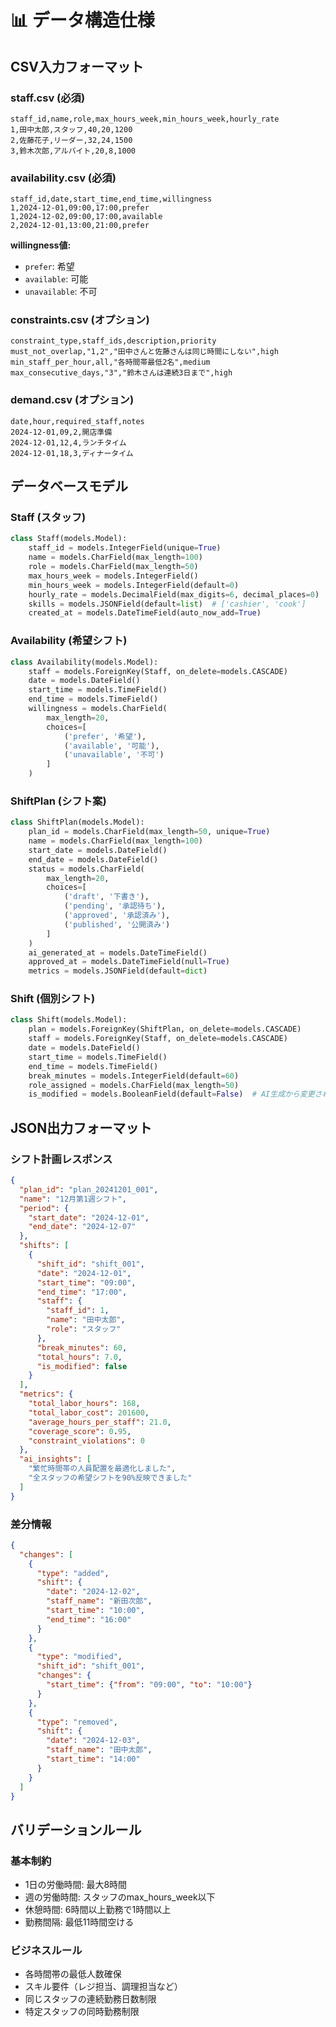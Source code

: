 # 📊 データ構造仕様

## CSV入力フォーマット

### staff.csv (必須)
```csv
staff_id,name,role,max_hours_week,min_hours_week,hourly_rate
1,田中太郎,スタッフ,40,20,1200
2,佐藤花子,リーダー,32,24,1500
3,鈴木次郎,アルバイト,20,8,1000
```

### availability.csv (必須)
```csv
staff_id,date,start_time,end_time,willingness
1,2024-12-01,09:00,17:00,prefer
1,2024-12-02,09:00,17:00,available
2,2024-12-01,13:00,21:00,prefer
```

**willingness値:**
- `prefer`: 希望
- `available`: 可能
- `unavailable`: 不可

### constraints.csv (オプション)
```csv
constraint_type,staff_ids,description,priority
must_not_overlap,"1,2","田中さんと佐藤さんは同じ時間にしない",high
min_staff_per_hour,all,"各時間帯最低2名",medium
max_consecutive_days,"3","鈴木さんは連続3日まで",high
```

### demand.csv (オプション)
```csv
date,hour,required_staff,notes
2024-12-01,09,2,開店準備
2024-12-01,12,4,ランチタイム
2024-12-01,18,3,ディナータイム
```

## データベースモデル

### Staff (スタッフ)
```python
class Staff(models.Model):
    staff_id = models.IntegerField(unique=True)
    name = models.CharField(max_length=100)
    role = models.CharField(max_length=50)
    max_hours_week = models.IntegerField()
    min_hours_week = models.IntegerField(default=0)
    hourly_rate = models.DecimalField(max_digits=6, decimal_places=0)
    skills = models.JSONField(default=list)  # ['cashier', 'cook']
    created_at = models.DateTimeField(auto_now_add=True)
```

### Availability (希望シフト)
```python
class Availability(models.Model):
    staff = models.ForeignKey(Staff, on_delete=models.CASCADE)
    date = models.DateField()
    start_time = models.TimeField()
    end_time = models.TimeField()
    willingness = models.CharField(
        max_length=20,
        choices=[
            ('prefer', '希望'),
            ('available', '可能'),  
            ('unavailable', '不可')
        ]
    )
```

### ShiftPlan (シフト案)
```python
class ShiftPlan(models.Model):
    plan_id = models.CharField(max_length=50, unique=True)
    name = models.CharField(max_length=100)
    start_date = models.DateField()
    end_date = models.DateField()
    status = models.CharField(
        max_length=20,
        choices=[
            ('draft', '下書き'),
            ('pending', '承認待ち'),
            ('approved', '承認済み'),
            ('published', '公開済み')
        ]
    )
    ai_generated_at = models.DateTimeField()
    approved_at = models.DateTimeField(null=True)
    metrics = models.JSONField(default=dict)
```

### Shift (個別シフト)
```python
class Shift(models.Model):
    plan = models.ForeignKey(ShiftPlan, on_delete=models.CASCADE)
    staff = models.ForeignKey(Staff, on_delete=models.CASCADE)
    date = models.DateField()
    start_time = models.TimeField()
    end_time = models.TimeField()
    break_minutes = models.IntegerField(default=60)
    role_assigned = models.CharField(max_length=50)
    is_modified = models.BooleanField(default=False)  # AI生成から変更されたか
```

## JSON出力フォーマット

### シフト計画レスポンス
```json
{
  "plan_id": "plan_20241201_001",
  "name": "12月第1週シフト",
  "period": {
    "start_date": "2024-12-01",
    "end_date": "2024-12-07"
  },
  "shifts": [
    {
      "shift_id": "shift_001",
      "date": "2024-12-01",
      "start_time": "09:00",
      "end_time": "17:00",
      "staff": {
        "staff_id": 1,
        "name": "田中太郎",
        "role": "スタッフ"
      },
      "break_minutes": 60,
      "total_hours": 7.0,
      "is_modified": false
    }
  ],
  "metrics": {
    "total_labor_hours": 168,
    "total_labor_cost": 201600,
    "average_hours_per_staff": 21.0,
    "coverage_score": 0.95,
    "constraint_violations": 0
  },
  "ai_insights": [
    "繁忙時間帯の人員配置を最適化しました",
    "全スタッフの希望シフトを90%反映できました"
  ]
}
```

### 差分情報
```json
{
  "changes": [
    {
      "type": "added",
      "shift": {
        "date": "2024-12-02",
        "staff_name": "新田次郎",
        "start_time": "10:00",
        "end_time": "16:00"
      }
    },
    {
      "type": "modified",
      "shift_id": "shift_001",
      "changes": {
        "start_time": {"from": "09:00", "to": "10:00"}
      }
    },
    {
      "type": "removed",
      "shift": {
        "date": "2024-12-03",
        "staff_name": "田中太郎",
        "start_time": "14:00"
      }
    }
  ]
}
```

## バリデーションルール

### 基本制約
- 1日の労働時間: 最大8時間
- 週の労働時間: スタッフのmax_hours_week以下
- 休憩時間: 6時間以上勤務で1時間以上
- 勤務間隔: 最低11時間空ける

### ビジネスルール
- 各時間帯の最低人数確保
- スキル要件（レジ担当、調理担当など）
- 同じスタッフの連続勤務日数制限
- 特定スタッフの同時勤務制限